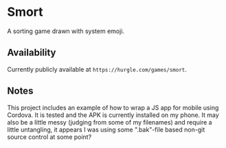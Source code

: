 # Smort

A sorting game drawn with system emoji.

## Availability

Currently publicly available at `https://hurgle.com/games/smort`.

## Notes

This project includes an example of how to wrap a JS app for mobile using Cordova. It is tested and the APK is currently installed on my phone. It may also be a little messy (judging from some of my filenames) and require a little untangling, it appears I was using some ".bak"-file based non-git source control at some point?